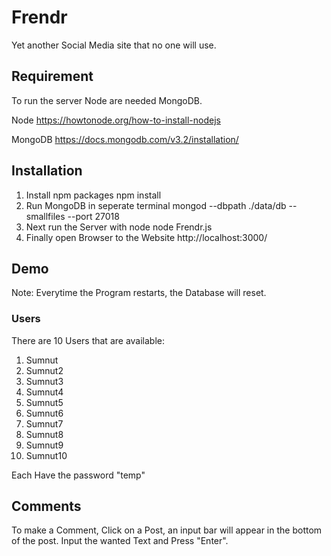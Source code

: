 # Frendr

Yet another Social Media site that no one will use.

## Requirement
To run the server Node are needed MongoDB.

Node
	https://howtonode.org/how-to-install-nodejs
	
MongoDB
	https://docs.mongodb.com/v3.2/installation/
	

## Installation
1. Install npm packages
	npm install
2. Run MongoDB in seperate terminal
	mongod --dbpath ./data/db --smallfiles --port 27018
3. Next run the Server with node
	node Frendr.js
4. Finally open Browser to the Website
	http://localhost:3000/
	
## Demo
Note: Everytime the Program restarts, the Database will reset.

### Users
There are 10 Users that are available:

1. Sumnut
2. Sumnut2
3. Sumnut3
4. Sumnut4
5. Sumnut5
6. Sumnut6
7. Sumnut7
8. Sumnut8
9. Sumnut9
10. Sumnut10


Each Have the password "temp"

## Comments

To make a Comment, Click on a Post, an input bar will appear in the bottom of the post. Input the wanted Text and Press "Enter".





